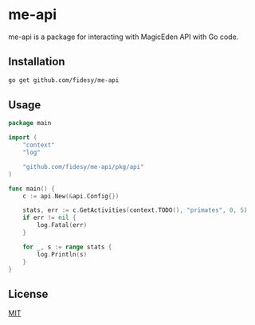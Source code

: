 # me-api

me-api is a package for interacting with MagicEden API with Go code. 

## Installation

```bash
go get github.com/fidesy/me-api
```

## Usage

```go
package main

import (
	"context"
	"log"

	"github.com/fidesy/me-api/pkg/api"
)

func main() {
	c := api.New(&api.Config{})

	stats, err := c.GetActivities(context.TODO(), "primates", 0, 5)
	if err != nil {
		log.Fatal(err)
	}

	for _, s := range stats {
		log.Println(s)
	}
}
```

## License
[MIT](https://choosealicense.com/licenses/mit/)